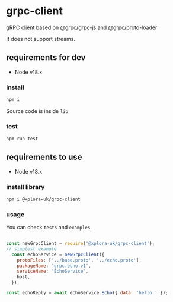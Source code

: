 # grpc-client

gRPC client based on @grpc/grpc-js and @grpc/proto-loader

It does not support streams.

## requirements for dev

* Node v18.x

### install

```sh
npm i
```

Source code is inside `lib`

### test

```sh
npm run test
```

## requirements to use

* Node v18.x

### install library

```sh
npm i @xplora-uk/grpc-client
```

### usage

You can check `tests` and `examples`.

```javascript

const newGrpcClient = require('@xplora-uk/grpc-client');
// simplest example
  const echoService = newGrpcClient({
    protoFiles: ['../base.proto', '../echo.proto'],
    packageName: 'grpc.echo.v1',
    serviceName: 'EchoService',
    host,
  });

const echoReply = await echoService.Echo({ data: 'hello ' });
```
